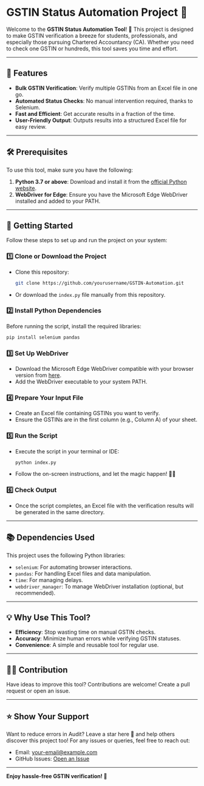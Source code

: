 # GSTIN Status Automation Project 🚀

Welcome to the **GSTIN Status Automation Tool**! 🎉 This project is designed to make GSTIN verification a breeze for students, professionals, and especially those pursuing Chartered Accountancy (CA). Whether you need to check one GSTIN or hundreds, this tool saves you time and effort. 

---

## 🌟 Features
- **Bulk GSTIN Verification**: Verify multiple GSTINs from an Excel file in one go.
- **Automated Status Checks**: No manual intervention required, thanks to Selenium.
- **Fast and Efficient**: Get accurate results in a fraction of the time.
- **User-Friendly Output**: Outputs results into a structured Excel file for easy review.

---

## 🛠️ Prerequisites
To use this tool, make sure you have the following:

1. **Python 3.7 or above**: Download and install it from the [official Python website](https://www.python.org/downloads/).
2. **WebDriver for Edge**: Ensure you have the Microsoft Edge WebDriver installed and added to your PATH.

---

## 🚀 Getting Started
Follow these steps to set up and run the project on your system:

### 1️⃣ Clone or Download the Project
- Clone this repository:
  ```bash
  git clone https://github.com/yourusername/GSTIN-Automation.git
  ```
- Or download the `index.py` file manually from this repository.

### 2️⃣ Install Python Dependencies
Before running the script, install the required libraries:
```bash
pip install selenium pandas
```

### 3️⃣ Set Up WebDriver
- Download the Microsoft Edge WebDriver compatible with your browser version from [here](https://developer.microsoft.com/en-us/microsoft-edge/tools/webdriver/).
- Add the WebDriver executable to your system PATH.

### 4️⃣ Prepare Your Input File
- Create an Excel file containing GSTINs you want to verify. 
- Ensure the GSTINs are in the first column (e.g., Column A) of your sheet.

### 5️⃣ Run the Script
- Execute the script in your terminal or IDE:
  ```bash
  python index.py
  ```
- Follow the on-screen instructions, and let the magic happen! 🎩✨

### 6️⃣ Check Output
- Once the script completes, an Excel file with the verification results will be generated in the same directory.

---

## 📚 Dependencies Used
This project uses the following Python libraries:
- `selenium`: For automating browser interactions.
- `pandas`: For handling Excel files and data manipulation.
- `time`: For managing delays.
- `webdriver_manager`: To manage WebDriver installation (optional, but recommended).

---

## 💡 Why Use This Tool?
- **Efficiency**: Stop wasting time on manual GSTIN checks.
- **Accuracy**: Minimize human errors while verifying GSTIN statuses.
- **Convenience**: A simple and reusable tool for regular use.

---

## 👨‍💻 Contribution
Have ideas to improve this tool? Contributions are welcome! Create a pull request or open an issue.

---

## ⭐ Show Your Support
Want to reduce errors in Audit? Leave a star here 🌟 and help others discover this project too!
For any issues or queries, feel free to reach out:
- Email: [your-email@example.com](mailto:rsjh6164@gmail.com)
- GitHub Issues: [Open an Issue](https://github.com/Jaswanth1331/GSTIN-Automation/issues)

---

**Enjoy hassle-free GSTIN verification! 🎉**
